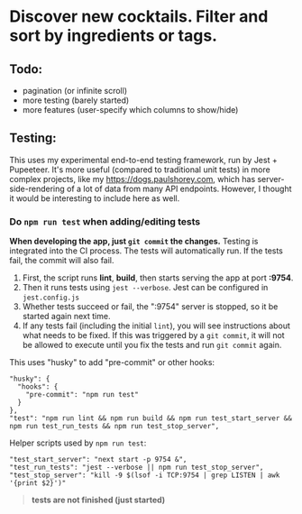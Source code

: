 # Discover new cocktails. Filter and sort by ingredients or tags.

## Todo:

* pagination (or infinite scroll)
* more testing (barely started)
* more features (user-specify which columns to show/hide)

## Testing:

This uses my experimental end-to-end testing framework, run by Jest + Pupeeteer. It's more useful (compared to traditional unit tests) in more complex projects, like my https://dogs.paulshorey.com, which has server-side-rendering of a lot of data from many API endpoints. However, I thought it would be interesting to include here as well.

### Do **`npm run test`** when adding/editing tests

**When developing the app, just `git commit` the changes.** Testing is integrated into the CI process. The tests will automatically run. If the tests fail, the commit will also fail.

1. First, the script runs **lint**, **build**, then starts serving the app at port **:9754**.
2. Then it runs tests using `jest --verbose`. Jest can be configured in `jest.config.js`
3. Whether tests succeed or fail, the ":9754" server is stopped, so it be started again next time.
4. If any tests fail (including the initial `lint`), you will see instructions about what needs to be fixed. If this was triggered by a `git commit`, it will not be allowed to execute until you fix the tests and run `git commit` again.

This uses "husky" to add "pre-commit" or other hooks:

```
"husky": {
  "hooks": {
    "pre-commit": "npm run test"
  }
},
"test": "npm run lint && npm run build && npm run test_start_server && npm run test_run_tests && npm run test_stop_server",
```

Helper scripts used by `npm run test`:

```
"test_start_server": "next start -p 9754 &",
"test_run_tests": "jest --verbose || npm run test_stop_server",
"test_stop_server": "kill -9 $(lsof -i TCP:9754 | grep LISTEN | awk '{print $2}')"
```

> **tests are not finished (just started)**
